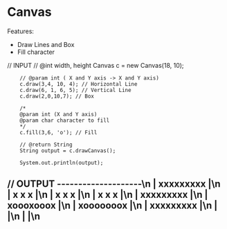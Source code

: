 # Canvas

Features:
  - Draw Lines and Box 
  - Fill character

// INPUT
        // @int width, height
        Canvas c = new Canvas(18, 10);

        // @param int ( X and Y axis -> X and Y axis)
        c.draw(3,4, 10, 4); // Horizontal Line
        c.draw(6, 1, 6, 5); // Vertical Line
        c.draw(2,0,10,7); // Box

        /*
        @param int (X and Y axis)
        @param char character to fill
        */
        c.fill(3,6, 'o'); // Fill

        // @return String
        String output = c.drawCanvas();

        System.out.println(output);
        
// OUTPUT
--------------------\n
|  xxxxxxxxx       |\n
|  x   x   x       |\n
|  x   x   x       |\n
|  x   x   x       |\n
|  xxxxxxxxx       |\n
|  xoooxooox       |\n
|  xooooooox       |\n
|  xxxxxxxxx       |\n
|                  |\n
|                  |\n
--------------------
